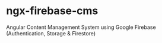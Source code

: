 # ngx-firebase-cms
Angular Content Management System using Google Firebase (Authentication, Storage &amp; Firestore)
